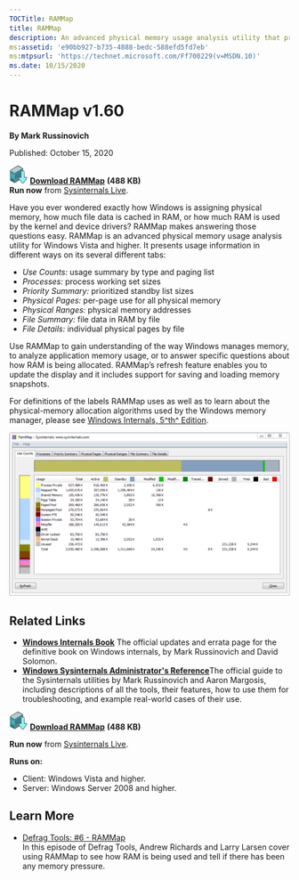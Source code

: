 ```yaml
--- 
TOCTitle: RAMMap
title: RAMMap
description: An advanced physical memory usage analysis utility that presents usage information in different ways on its several different tabs.
ms:assetid: 'e90bb927-b735-4888-bedc-588efd5fd7eb'
ms:mtpsurl: 'https://technet.microsoft.com/Ff700229(v=MSDN.10)'
ms.date: 10/15/2020
---
```


# RAMMap v1.60

**By Mark Russinovich**

Published: October 15, 2020

[![Download](media/shared/Download_sm.png)](https://download.sysinternals.com/files/RAMMap.zip) [**Download RAMMap**](https://download.sysinternals.com/files/RAMMap.zip) **(488 KB)**  
**Run now** from [Sysinternals Live](https://live.sysinternals.com/RAMMap.exe).

Have you ever wondered exactly how Windows is assigning physical memory,
how much file data is cached in RAM, or how much RAM is used by the
kernel and device drivers? RAMMap makes answering those questions easy.
RAMMap is an advanced physical memory usage analysis utility for Windows
Vista and higher. It presents usage information in different ways on its
several different tabs:

- *Use Counts:* usage summary by type and paging list
- *Processes:* process working set sizes
- *Priority Summary:* prioritized standby list sizes
- *Physical Pages:* per-page use for all physical memory
- *Physical Ranges:* physical memory addresses
- *File Summary:* file data in RAM by file
- *File Details:* individual physical pages by file

Use RAMMap to gain understanding of the way Windows manages memory, to
analyze application memory usage, or to answer specific questions about
how RAM is being allocated. RAMMap’s refresh feature enables you to
update the display and it includes support for saving and loading memory
snapshots.

For definitions of the labels RAMMap uses as well as to learn about the
physical-memory allocation algorithms used by the Windows memory
manager, please see [Windows Internals, 5^th^
Edition](~/resources/windows-internals.md).

![RAMMap screenshot](media/rammap/rammap.png)

## Related Links

- [**Windows Internals Book**](~/resources/windows-internals.md) The official updates and errata page for the definitive book on
    Windows internals, by Mark Russinovich and David Solomon.
- [**Windows Sysinternals Administrator's Reference**](~/resources/troubleshooting-book.md)The
    official guide to the Sysinternals utilities by Mark Russinovich and
    Aaron Margosis, including descriptions of all the tools, their
    features, how to use them for troubleshooting, and example
    real-world cases of their use.

[![Download](media/shared/Download_sm.png)](https://download.sysinternals.com/files/RAMMap.zip) [**Download RAMMap**](https://download.sysinternals.com/files/RAMMap.zip) **(488 KB)**

**Run now** from [Sysinternals Live](https://live.sysinternals.com/RAMMap.exe).

**Runs on:**

- Client: Windows Vista and higher.
- Server: Windows Server 2008 and higher.

## Learn More

- [Defrag Tools: \#6 -  RAMMap](https://channel9.msdn.com/shows/defrag-tools/defrag-tools-6-rammap)  
    In this episode of Defrag Tools, Andrew Richards and Larry Larsen
    cover using RAMMap to see how RAM is being used and tell if there
    has been any memory pressure.
